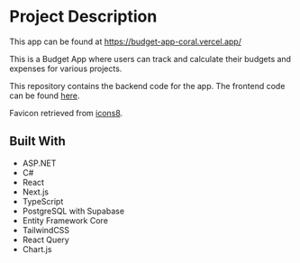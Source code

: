 # Project Description

This app can be found at https://budget-app-coral.vercel.app/

This is a Budget App where users can track and calculate their budgets and expenses for various projects.

This repository contains the backend code for the app. The frontend code can be found [here](https://github.com/jdplumst/budget-app).

Favicon retrieved from [icons8](https://icons8.com/icon/set/money-transfer/color).

## Built With

- ASP.NET
- C#
- React
- Next.js
- TypeScript
- PostgreSQL with Supabase
- Entity Framework Core
- TailwindCSS
- React Query
- Chart.js
